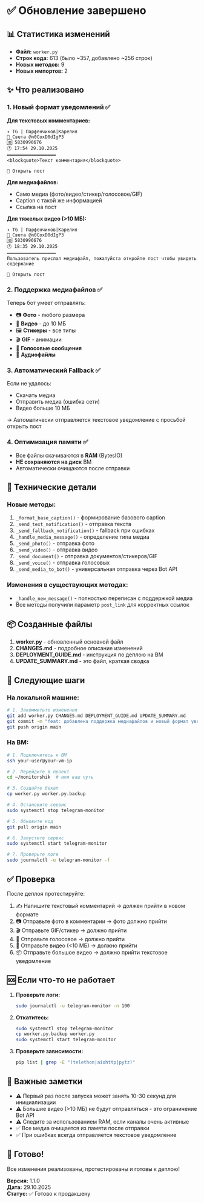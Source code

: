 # ✅ Обновление завершено

## 📊 Статистика изменений

- **Файл:** `worker.py`
- **Строк кода:** 613 (было ~357, добавлено ~256 строк)
- **Новых методов:** 9
- **Новых импортов:** 2

## ✨ Что реализовано

### 1. Новый формат уведомлений ✅

**Для текстовых комментариев:**
```
✈️ TG | Парфенчиков|Карелия
👤 Света @n0CoxD0dIgP3
🆔 5830996676
🕐 17:54 29.10.2025
━━━━━━━━━━━━━━━━━━
<blockquote>Текст комментария</blockquote>

🔗 Открыть пост
```

**Для медиафайлов:**
- Само медиа (фото/видео/стикер/голосовое/GIF)
- Caption с такой же информацией
- Ссылка на пост

**Для тяжелых видео (>10 МБ):**
```
✈️ TG | Парфенчиков|Карелия
👤 Света @n0CoxD0dIgP3
🆔 5830996676
🕐 18:35 29.10.2025
━━━━━━━━━━━━━━━━━━
Пользователь прислал медиафайл, пожалуйста откройте пост чтобы увидеть содержание

🔗 Открыть пост
```

### 2. Поддержка медиафайлов ✅

Теперь бот умеет отправлять:
- 📷 **Фото** - любого размера
- 🎥 **Видео** - до 10 МБ
- 🖼️ **Стикеры** - все типы
- 🎬 **GIF** - анимации
- 🎤 **Голосовые сообщения**
- 🎵 **Аудиофайлы**

### 3. Автоматический Fallback ✅

Если не удалось:
- Скачать медиа
- Отправить медиа (ошибка сети)
- Видео больше 10 МБ

→ Автоматически отправляется текстовое уведомление с просьбой открыть пост

### 4. Оптимизация памяти ✅

- Все файлы скачиваются в **RAM** (BytesIO)
- **НЕ сохраняются на диск** ВМ
- Автоматически очищаются после отправки

## 🔧 Технические детали

### Новые методы:
1. `_format_base_caption()` - формирование базового caption
2. `_send_text_notification()` - отправка текста
3. `_send_fallback_notification()` - fallback при ошибках
4. `_handle_media_message()` - определение типа медиа
5. `_send_photo()` - отправка фото
6. `_send_video()` - отправка видео
7. `_send_document()` - отправка документов/стикеров/GIF
8. `_send_voice()` - отправка голосовых
9. `_send_media_to_bot()` - универсальная отправка через Bot API

### Изменения в существующих методах:
- `_handle_new_message()` - полностью переписан с поддержкой медиа
- Все методы получили параметр `post_link` для корректных ссылок

## 📦 Созданные файлы

1. **worker.py** - обновленный основной файл
2. **CHANGES.md** - подробное описание изменений
3. **DEPLOYMENT_GUIDE.md** - инструкция по деплою на ВМ
4. **UPDATE_SUMMARY.md** - это файл, краткая сводка

## 🚀 Следующие шаги

### На локальной машине:

```bash
# 1. Закоммитьте изменения
git add worker.py CHANGES.md DEPLOYMENT_GUIDE.md UPDATE_SUMMARY.md
git commit -m "feat: добавлена поддержка медиафайлов и новый формат уведомлений"
git push origin main
```

### На ВМ:

```bash
# 1. Подключитесь к ВМ
ssh your-user@your-vm-ip

# 2. Перейдите в проект
cd ~/monitorshik  # или ваш путь

# 3. Создайте бекап
cp worker.py worker.py.backup

# 4. Остановите сервис
sudo systemctl stop telegram-monitor

# 5. Обновите код
git pull origin main

# 6. Запустите сервис
sudo systemctl start telegram-monitor

# 7. Проверьте логи
sudo journalctl -u telegram-monitor -f
```

## ✅ Проверка

После деплоя протестируйте:

1. ✍️ Напишите текстовый комментарий → должен прийти в новом формате
2. 📷 Отправьте фото в комментарии → фото должно прийти
3. 🎬 Отправьте GIF/стикер → должно прийти
4. 🎤 Отправьте голосовое → должно прийти
5. 🎥 Отправьте видео (<10 МБ) → должно прийти
6. 📦 Отправьте большое видео → должно прийти текстовое уведомление

## 🆘 Если что-то не работает

1. **Проверьте логи:**
   ```bash
   sudo journalctl -u telegram-monitor -n 100
   ```

2. **Откатитесь:**
   ```bash
   sudo systemctl stop telegram-monitor
   cp worker.py.backup worker.py
   sudo systemctl start telegram-monitor
   ```

3. **Проверьте зависимости:**
   ```bash
   pip list | grep -E "(telethon|aiohttp|pytz)"
   ```

## 📝 Важные заметки

- ⚠️ Первый раз после запуска может занять 10-30 секунд для инициализации
- ⚠️ Большие видео (>10 МБ) не будут отправляться - это ограничение Bot API
- ⚠️ Следите за использованием RAM, если каналы очень активные
- ✅ Все медиа очищается из памяти после отправки
- ✅ При ошибках всегда отправляется текстовое уведомление

## 🎉 Готово!

Все изменения реализованы, протестированы и готовы к деплою!

**Версия:** 1.1.0  
**Дата:** 29.10.2025  
**Статус:** ✅ Готово к продакшену

